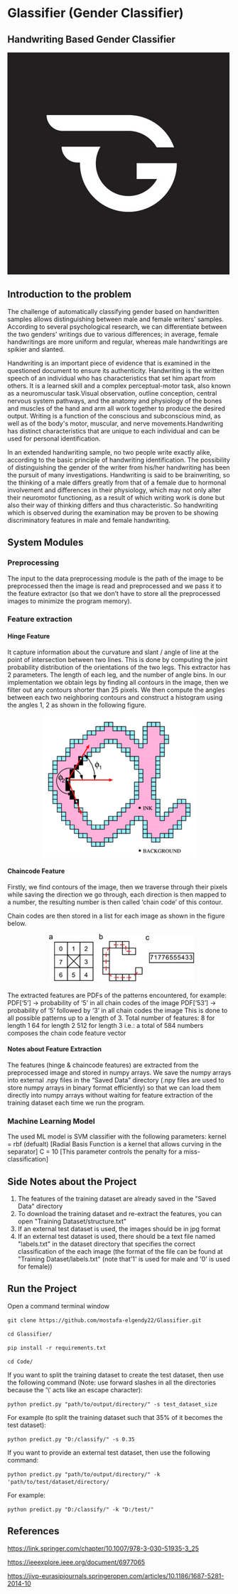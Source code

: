 # Glassifier (Gender Classifier)

## Handwriting Based Gender Classifier

![Glassifier](Screenshots/logo.jpg)

## Introduction to the problem

The challenge of automatically classifying gender based on handwritten samples allows distinguishing between male and female writers' samples. According to several psychological research, we can differentiate between the two genders' writings due to various differences; in average, female handwritings are more uniform and regular, whereas male handwritings are spikier and slanted.

Handwriting is an important piece of evidence that is examined in the questioned document to ensure its authenticity. Handwriting is the written speech of an individual who has characteristics that set him apart from others. It is a learned skill and a complex perceptual-motor task, also known as a neuromuscular task.Visual observation, outline conception, central nervous system pathways, and the anatomy and physiology of the bones and muscles of the hand and arm all work together to produce the desired output. Writing is a function of the conscious and subconscious mind, as well as of the body's motor, muscular, and nerve movements.Handwriting has distinct characteristics that are unique to each individual and can be used for personal identification.

In an extended handwriting sample, no two people write exactly alike, according to the basic principle of handwriting identification. The possibility of distinguishing the gender of the writer from his/her handwriting has been the pursuit of many investigations. Handwriting is said to be brainwriting, so the thinking of a male differs greatly from that of a female due to hormonal involvement and differences in their physiology, which may not only alter their neuromotor functioning, as a result of which writing work is done but also their way of thinking differs and thus characteristic. So handwriting which is observed during the examination may be proven to be showing discriminatory features in male and female handwriting.

## System Modules

### Preprocessing

The input to the data preprocessing module is the path of the image to be preprocessed then the image is read and preprocessed and we pass it to the feature extractor (so that we don’t have to store all the preprocessed images to minimize the program memory).

### Feature extraction

#### Hinge Feature

It capture information about the curvature and slant / angle of line at the point of intersection between two lines. This is done by computing the joint probability distribution of the orientations of the two legs. This extractor has 2 parameters. The length of each leg, and the number of angle bins. In our implementation we obtain legs by finding all contours in the image, then we filter out any contours shorter than 25 pixels. We then compute the angles between each two neighboring contours and construct a histogram using the angles 1, 2 as shown in the following figure.

<p align="center">
  <img  width="350px" src="Screenshots/hinge.png" alt="hinge">
</p>

#### Chaincode Feature
Firstly, we find contours of the image, then we traverse through their pixels while saving the direction we go through, each direction is then mapped to a number, the resulting number is then called ‘chain code’ of this contour.

Chain codes are then stored in a list for each image as shown in the figure below.

<p align="center">
  <img  width="350px" src="Screenshots/chaincode.png" alt="hinge">
</p>

The extracted features are PDFs of the patterns encountered, for example: 
PDF[‘5’]  -> probability of ‘5’ in all chain codes of the image
PDF[‘53’] -> probability of ‘5’ followed by ‘3’ in all chain codes the image
This is done to all possible patterns up to a length of 3.
Total number of features:
8 for length 1
64 for length 2
512 for length 3
i.e.: a total of 584 numbers composes the chain code feature vector

#### Notes about Feature Extraction

The features (hinge & chaincode features) are extracted from the preprocessed image and stored in numpy arrays. We save the numpy arrays into external .npy files in the “Saved Data” directory (.npy files are used to store numpy arrays in binary format efficiently) so that we can load them directly into numpy arrays without waiting for feature extraction of the training dataset each time we run the program.

### Machine Learning Model

The used ML model is SVM classifier with the following parameters:
kernel = rbf (defualt) [Radial Basis Function is a kernel that allows curving in the separator]
C = 10 [This parameter controls the penalty for a miss-classification]

## Side Notes about the Project
1. The features of the training dataset are already saved in the "Saved Data" directory
2. To download the training dataset and re-extract the features, you can open "Training Dataset/structure.txt"
3. If an external test dataset is used, the images should be in jpg format
4. If an external test dataset is used, there should be a text file named "labels.txt" in the dataset directory that specifies the correct classification of the each image (the format of the file can be found at "Training Dataset/labels.txt" (note  that'1' is used for male and '0' is used for female))

## Run the Project

Open a command terminal window

`git clone https://github.com/mostafa-elgendy22/Glassifier.git`

`cd Glassifier/`

`pip install -r requirements.txt`

`cd Code/`

If you want to split the training dataset to create the test dataset, then use the following command (Note: use forward slashes in all the directories because  the '\\' acts like an escape character):

`python predict.py "path/to/output/directory/" -s test_dataset_size`

For example (to split the training dataset such that 35% of it becomes the test dataset):

`python predict.py "D:/classify/" -s 0.35`

If you want to provide an external test dataset, then use the following command:

`python predict.py "path/to/output/directory/" -k 'path/to/test/dataset/directory/`

For example:

`python predict.py "D:/classify/" -k "D:/test/"`

## References

https://link.springer.com/chapter/10.1007/978-3-030-51935-3_25

https://ieeexplore.ieee.org/document/6977065

https://jivp-eurasipjournals.springeropen.com/articles/10.1186/1687-5281-2014-10